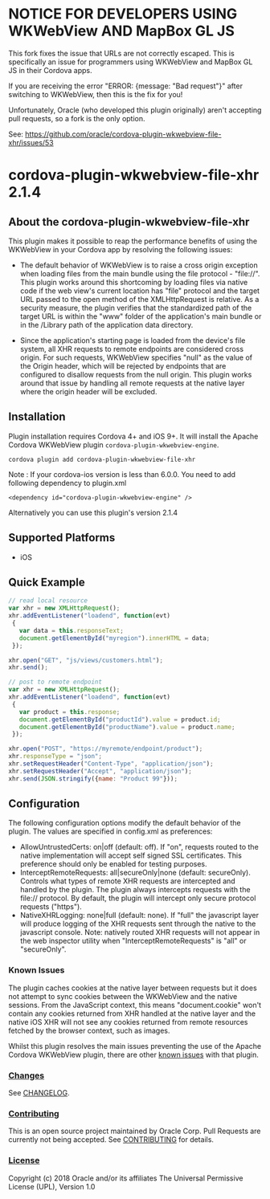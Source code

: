 # NOTICE FOR DEVELOPERS USING WKWebView AND MapBox GL JS

This fork fixes the issue that URLs are not correctly escaped. This is specifically an issue for programmers using WKWebView and MapBox GL JS in their Cordova apps.

If you are receiving the error "ERROR: {message: "Bad request"}" after switching to WKWebView, then this is the fix for you!

Unfortunately, Oracle (who developed this plugin originally) aren't accepting pull requests, so a fork is the only option.

See: https://github.com/oracle/cordova-plugin-wkwebview-file-xhr/issues/53

# cordova-plugin-wkwebview-file-xhr 2.1.4

## About the cordova-plugin-wkwebview-file-xhr

This plugin makes it possible to reap the performance benefits of using the WKWebView in your Cordova app by resolving the following issues:

* The default behavior of WKWebView is to raise a cross origin exception when loading files from the main bundle using the file protocol - "file://".  This plugin works around this shortcoming by loading files via native code if the web view's current location has "file" protocol and the target URL passed to the open method of the XMLHttpRequest is relative. As a security measure, the plugin verifies that the standardized path of the target URL is within the "www" folder of the application's main bundle or in the /Library path of the application data directory.

* Since the application's starting page is loaded from the device's file system, all XHR requests to remote endpoints are considered cross origin.  For such requests, WKWebView specifies "null" as the value of the Origin header, which will be rejected by endpoints that are configured to disallow requests from the null origin. This plugin works around that issue by handling all remote requests at the native layer where the origin header will be excluded.

## Installation

Plugin installation requires Cordova 4+ and iOS 9+. It will install the Apache Cordova WKWebView plugin `cordova-plugin-wkwebview-engine`.

```
cordova plugin add cordova-plugin-wkwebview-file-xhr
```

Note : If your cordova-ios version is less than 6.0.0. You need to add following dependency to plugin.xml
```
<dependency id="cordova-plugin-wkwebview-engine" />
```
Alternatively you can use this plugin's version 2.1.4

## Supported Platforms

* iOS

## Quick Example

```javascript
// read local resource
var xhr = new XMLHttpRequest();
xhr.addEventListener("loadend", function(evt)
 {
   var data = this.responseText;
   document.getElementById("myregion").innerHTML = data;
 });

xhr.open("GET", "js/views/customers.html");
xhr.send();

// post to remote endpoint
var xhr = new XMLHttpRequest();
xhr.addEventListener("loadend", function(evt)
 {
   var product = this.response;
   document.getElementById("productId").value = product.id;
   document.getElementById("productName").value = product.name;
 });

xhr.open("POST", "https://myremote/endpoint/product");
xhr.responseType = "json";
xhr.setRequestHeader("Content-Type", "application/json");
xhr.setRequestHeader("Accept", "application/json");
xhr.send(JSON.stringify({name: "Product 99"}));
```

## Configuration

The following configuration options modify the default behavior of the plugin.  The values are specified in
config.xml as preferences:

<ul>
 <li>AllowUntrustedCerts: on|off (default: off).  If "on", requests routed to the native implementation will accept self signed SSL certificates. This preference should only be enabled for testing purposes.</li>
 <li>InterceptRemoteRequests: all|secureOnly|none (default: secureOnly). Controls what types of remote XHR requests are intercepted and handled by the plugin. The plugin always intercepts requests with the file:// protocol. By default, the plugin will intercept only secure protocol requests ("https").</li>
 <li>NativeXHRLogging: none|full (default: none).  If "full" the javascript layer will produce logging of the XHR requests sent through the native to the javascript console.  Note:  natively routed XHR requests will not appear in the web inspector utility when "InterceptRemoteRequests" is "all" or "secureOnly".</li>
</ul>

### Known Issues
The plugin caches cookies at the native layer between requests but it does not attempt to sync cookies between the WKWebView and the native sessions. From the JavaScript context, this means "document.cookie" won't contain any cookies returned from XHR handled at the native layer and the native iOS XHR will not see any cookies returned from remote resources fetched by the browser context, such as images.

Whilst this plugin resolves the main issues preventing the use of the Apache Cordova WKWebView plugin, there are other [known issues](https://issues.apache.org/jira/browse/CB-12074?jql=project%20%3D%20CB%20AND%20status%20%3D%20Open%20AND%20labels%20%3D%20wkwebview-known-issues) with that plugin.

### [Changes](CHANGELOG.md)
See [CHANGELOG](CHANGELOG.md).

### [Contributing](CONTRIBUTING.md)
This is an open source project maintained by Oracle Corp. Pull Requests are currently not being accepted. See [CONTRIBUTING](CONTRIBUTING.md) for details.

### [License](LICENSE.md)
Copyright (c) 2018 Oracle and/or its affiliates
The Universal Permissive License (UPL), Version 1.0
